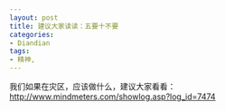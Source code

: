 ```yaml
---
layout: post
title: 建议大家读读：五要十不要
categories:
- Diandian
tags:
- 精神, 
---
```

我们如果在灾区，应该做什么，建议大家看看：http://www.mindmeters.com/showlog.asp?log_id=7474